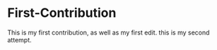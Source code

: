 # First-Contribution
This is my first contribution, as well as my first edit.
this is my second attempt.
